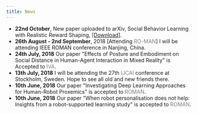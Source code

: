 ```yaml
---
title: News
---
```


<style>
.news-link:link, .news-link:visited {
  color: grey;
  text-decoration: none;
}
.news-link:hover {
 background-color: #802;
 color: #fff;
 text-decoration: none;
}
</style>
- **22nd October**, New paper uploaded to arXiv, Social Behavior Learning with Realistic Reward Shaping, [[Download]](https://arxiv.org/abs/1810.06979).
- **26th August - 2nd September**, 2018 [Attending <a class="news-link" href="ro-man2018.org">RO-MAN</a>] I will be attending IEEE ROMAN conference in Nanjing, China.
- **24th July, 2018** Our paper "Effects of Posture and Embodiment on Social Distance in Human-Agent Interaction in Mixed Reality" is Accepted to <a class="news-link" href="http://iva2018.westernsydney.edu.au/">IVA</a>.
- **13th July, 2018** I will be attending the 27th  <a class="news-link" href="https://www.ijcai-18.org/">IJCAI</a> conference at Stockholm, Sweden. Hope to see all old and new friends there.
- **10th June, 2018** Our paper "Investigating Deep Learning Approaches for Human-Robot Proxemics" is accepted to <a class="news-link" href="http://ro-man2018.org/">ROMAN</a>.
- **10th June, 2018** Our paper "When robot personalisation does not help: Insights from a robot-supported learning study" is accepted to <a class="news-link" href="http://ro-man2018.org/">ROMAN</a>.

